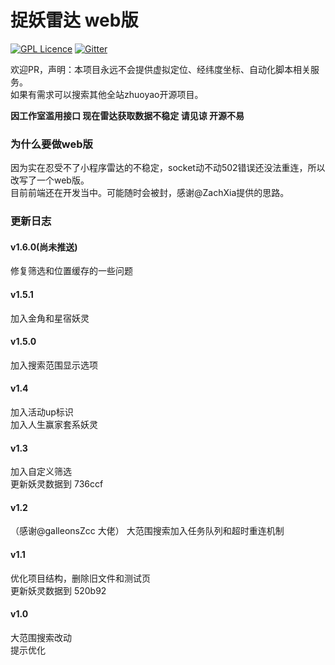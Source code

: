 # 捉妖雷达 web版

[![GPL Licence](https://badges.frapsoft.com/os/gpl/gpl.svg?v=103)](https://opensource.org/licenses/GPL-3.0/)  [![Gitter](https://badges.gitter.im/zhuoyao_radar/community.svg)](https://gitter.im/zhuoyao_radar/community?utm_source=badge&utm_medium=badge&utm_campaign=pr-badge)

欢迎PR，声明：本项目永远不会提供虚拟定位、经纬度坐标、自动化脚本相关服务。   
如果有需求可以搜索其他全站zhuoyao开源项目。 

**因工作室滥用接口 现在雷达获取数据不稳定 请见谅 开源不易**

### 为什么要做web版

因为实在忍受不了小程序雷达的不稳定，socket动不动502错误还没法重连，所以改写了一个web版。    
目前前端还在开发当中。可能随时会被封，感谢@ZachXia提供的思路。   


### 更新日志

#### v1.6.0(尚未推送)
修复筛选和位置缓存的一些问题

#### v1.5.1   
加入金角和星宿妖灵

#### v1.5.0   
加入搜索范围显示选项   

#### v1.4   
加入活动up标识    
加入人生赢家套系妖灵  

#### v1.3 
加入自定义筛选   
更新妖灵数据到 736ccf     

#### v1.2
（感谢@galleonsZcc 大佬）
大范围搜索加入任务队列和超时重连机制  

#### v1.1   
优化项目结构，删除旧文件和测试页    
更新妖灵数据到 520b92   

#### v1.0      
大范围搜索改动    
提示优化      


